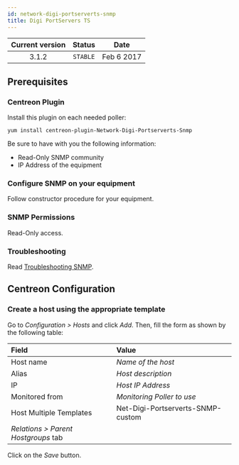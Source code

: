 ```yaml
---
id: network-digi-portserverts-snmp
title: Digi PortServers TS
---
```


| Current version | Status | Date |
| :-: | :-: | :-: |
| 3.1.2 | `STABLE` | Feb  6 2017 |

## Prerequisites

### Centreon Plugin

Install this plugin on each needed poller:

``` shell
yum install centreon-plugin-Network-Digi-Portserverts-Snmp
```

Be sure to have with you the following information:

  - Read-Only SNMP community
  - IP Address of the equipment

### Configure SNMP on your equipment

Follow constructor procedure for your equipment.

### SNMP Permissions

Read-Only access.

### Troubleshooting

Read [Troubleshooting SNMP](http://documentation.centreon.com/docs/centreon-plugins/en/latest/user/guide.html#snmp).

## Centreon Configuration

### Create a host using the appropriate template

Go to *Configuration \> Hosts* and click *Add*. Then, fill the form as shown by the following table:

| Field                                | Value                             |
| :----------------------------------- | :-------------------------------- |
| Host name                            | *Name of the host*                |
| Alias                                | *Host description*                |
| IP                                   | *Host IP Address*                 |
| Monitored from                       | *Monitoring Poller to use*        |
| Host Multiple Templates              | Net-Digi-Portserverts-SNMP-custom |
| *Relations \> Parent Hostgroups* tab |                                   |

Click on the *Save* button.


